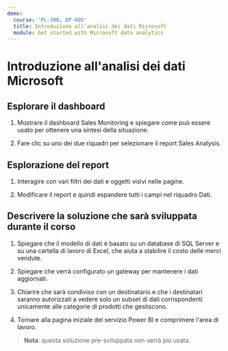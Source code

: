 ```yaml
---
demo:
  course: 'PL-300, DP-605'
  title: Introduzione all'analisi dei dati Microsoft
  module: Get started with Microsoft data analytics
---
```


# Introduzione all'analisi dei dati Microsoft

## Esplorare il dashboard

1. Mostrare il dashboard Sales Monitoring e spiegare come può essere usato per ottenere una sintesi della situazione.

1. Fare clic su uno dei due riquadri per selezionare il report Sales Analysis.

## Esplorazione del report

1. Interagire con vari filtri dei dati e oggetti visivi nelle pagine.

1. Modificare il report e quindi espandere tutti i campi nel riquadro Dati.

## Descrivere la soluzione che sarà sviluppata durante il corso

1. Spiegare che il modello di dati è basato su un database di SQL Server e su una cartella di lavoro di Excel, che aiuta a stabilire il costo delle merci vendute.

1. Spiegare che verrà configurato un gateway per mantenere i dati aggiornati.

1. Chiarire che sarà condiviso con un destinatario e che i destinatari saranno autorizzati a vedere solo un subset di dati corrispondenti unicamente alle categorie di prodotti che gestiscono.

1. Tornare alla pagina iniziale del servizio Power BI e comprimere l'area di lavoro.

> **Nota**: questa soluzione pre-sviluppata non verrà più usata.
